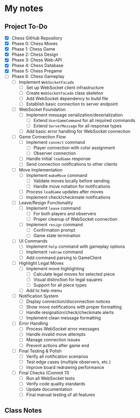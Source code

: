 # My notes

## Project To-Do
- [X] Chess GitHub Repository
- [X] Phase 0: Chess Moves
- [X] Phase 1: Chess Game
- [X] Phase 2: Chess Design
- [X] Phase 3: Chess Web-API
- [X] Phase 4: Chess Database
- [X] Phase 5: Chess Pregame
- [ ] Phase 6: Chess Gameplay
  -[ ] Implement `WebSocketFacade`
    - [ ] Set up WebSocket client infrastructure
    - [ ] Create `WebSocketFacade` class skeleton
    - [ ] Add WebSocket dependency to build file
    - [ ] Establish basic connection to server endpoint
  - [ ] WebSocket Foundation
    - [ ] Implement message serialization/deserialization
      - [ ] Extend `UserGameCommand` for all required commands
      - [ ] Extend `ServerMessage` for all response types
    - [ ] Add basic error handling for WebSocket connection
  - [ ] Game Connection Flow
    - [ ] Implement `connect` command
      - [ ] Player connection with color assignment
      - [ ] Observer connection
    - [ ] Handle initial `loadGame` response
    - [ ] Send connection notifications to other clients
  - [ ] Move Implementation
    - [ ] Implement `makeMove` command
      - [ ] Validate moves locally before sending
      - [ ] Handle move notation for notifications
    - [ ] Process `loadGame` updates after moves
    - [ ] Implement check/checkmate notifications
  - [ ] Leave/Resign Functionality
      - [ ] Implement `leave` command
        - [ ] For both players and observers
        - [ ] Proper cleanup of WebSocket connection
      - [ ] Implement `resign` command
        - [ ] Confirmation prompt
        - [ ] Game state termination
  - [ ] UI Commands
    - [ ] Implement `help` command with gameplay options
    - [ ] Implement `redraw` command
    - [ ] Add command parsing to GameClient
  - [ ] Highlight Legal Moves
    - [ ] Implement move highlighting
      - [ ] Calculate legal moves for selected piece
      - [ ] Visual distinction for legal squares
      - [ ] Support for all piece types
    - [ ] Add to help menu
  - [ ] Notification System
    - [ ] Display connection/disconnection notices
    - [ ] Show move notifications with proper formatting
    - [ ] Handle resignation/check/checkmate alerts
    - [ ] Implement clean message formatting
  - [ ] Error Handling
    - [ ] Process WebSocket error messages
    - [ ] Handle invalid move attempts
    - [ ] Manage connection issues
    - [ ] Prevent actions after game end
  - [ ] Final Testing & Polish
    - [ ] Verify all notification scenarios
    - [ ] Test edge cases (multiple observers, etc.)
    - [ ] Improve board redrawing performance
  - [ ] Final Checks (Commit 11)
    - [ ] Run all WebSocket tests
    - [ ] Verify code quality standards
    - [ ] Update documentation
    - [ ] Final manual testing of all features

## Class Notes